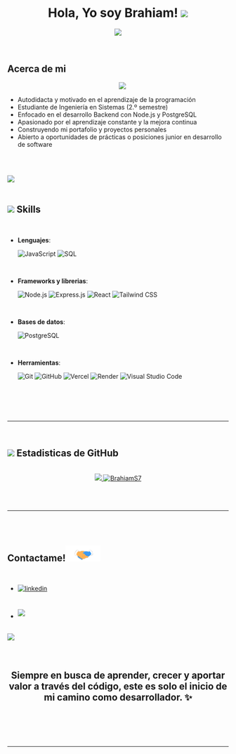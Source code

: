 
<h1 align="center"><b>Hola, Yo soy Brahiam! </b><img src="https://media.giphy.com/media/hvRJCLFzcasrR4ia7z/giphy.gif" width="35"></h1>
<!--  -->
<p align="center">
  <a href="https://github.com/DenverCoder1/readme-typing-svg">
  <img src="https://readme-typing-svg.herokuapp.com?font=Fira+Code&color=023059&size=25&center=true&vCenter=true&width=700&height=100&lines=Autodidacta+en+programación;Estudiante+de+Ingeniería+en+Sistemas;Enfocado+en+Backend+con+Node.js+y+PostgreSQL;Interesado+en+desarrollo+Full+Stack;Aprendizaje+constante+y+mejora+continua;Construyendo+mi+portafolio+profesional">
</a>

</p>


<br>



	
## <picture></picture> **Acerca de mi**

<picture> <img align="right" src="https://github.com/7oSkaaa/7oSkaaa/blob/main/Images/Right_Side.gif?raw=true" width = 250px></picture>

<br>

-  Autodidacta y motivado en el aprendizaje de la programación  
-  Estudiante de Ingeniería en Sistemas (2.º semestre)  
-  Enfocado en el desarrollo Backend con Node.js y PostgreSQL  
-  Apasionado por el aprendizaje constante y la mejora continua  
-  Construyendo mi portafolio y proyectos personales  
-  Abierto a oportunidades de prácticas o posiciones junior en desarrollo de software  

<br><br>

<img src="https://user-images.githubusercontent.com/73097560/115834477-dbab4500-a447-11eb-908a-139a6edaec5c.gif"><br><br>

## <img src="https://media2.giphy.com/media/QssGEmpkyEOhBCb7e1/giphy.gif?cid=ecf05e47a0n3gi1bfqntqmob8g9aid1oyj2wr3ds3mg700bl&rid=giphy.gif" width ="25"><b> Skills</b>
<br>

<p align="center">

- **Lenguajes**:
    
    ![JavaScript](https://img.shields.io/badge/JavaScript-F7DF1E?style=for-the-badge&logo=javascript&logoColor=black)
    ![SQL](https://img.shields.io/badge/SQL-4479A1?style=for-the-badge&logo=postgresql&logoColor=white)


<br>   
    
- **Frameworks y librerias**:

  ![Node.js](https://img.shields.io/badge/Node.js-43853D?style=for-the-badge&logo=node.js&logoColor=white)
  ![Express.js](https://img.shields.io/badge/Express.js-000000?style=for-the-badge&logo=express&logoColor=white)
  ![React](https://img.shields.io/badge/React-20232A?style=for-the-badge&logo=react&logoColor=61DAFB)
  ![Tailwind CSS](https://img.shields.io/badge/Tailwind_CSS-38B2AC?style=for-the-badge&logo=tailwind-css&logoColor=white)


<br>

- **Bases de datos**:

    ![PostgreSQL](https://img.shields.io/badge/PostgreSQL-316192?style=for-the-badge&logo=postgresql&logoColor=white)

  
<br>

- **Herramientas**:

    ![Git](https://img.shields.io/badge/Git-F05032?style=for-the-badge&logo=git&logoColor=white)
    ![GitHub](https://img.shields.io/badge/GitHub-181717?style=for-the-badge&logo=github&logoColor=white)
    ![Vercel](https://img.shields.io/badge/Vercel-000000?style=for-the-badge&logo=vercel&logoColor=white)
    ![Render](https://img.shields.io/badge/Render-46E3B7?style=for-the-badge&logo=render&logoColor=black)
    ![Visual Studio Code](https://img.shields.io/badge/Visual%20Studio%20Code-0078d7.svg?style=for-the-badge&logo=visual-studio-code&logoColor=white)

<br>


</p>

<br>
<br>

-----

<br>


## <img src="https://media.giphy.com/media/iY8CRBdQXODJSCERIr/giphy.gif" width="35"><b> Estadisticas de GitHub </b>
<br>

<div align="center">

<a href="https://github.com/BrahiamS7">
  <img src="https://github-readme-stats.vercel.app/api?username=BrahiamS7&include_all_commits=true&count_private=true&show_icons=true&line_height=20&title_color=023059&icon_color=00A8E8&text_color=D3D3D3&bg_color=0,000000,130F40" width="450"/>
  <img src="https://github-readme-stats.vercel.app/api/top-langs?username=BrahiamS7&show_icons=true&locale=en&layout=compact&line_height=20&title_color=023059&icon_color=00A8E8&text_color=D3D3D3&bg_color=0,000000,130F40" width="375"  alt="BrahiamS7"/>
</a>

</div>

<br>
<br>
<br>

-----

<br>
<br>

## <b>Contactame!</b><img src="https://github.com/0xAbdulKhalid/0xAbdulKhalid/raw/main/assets/mdImages/handshake.gif" width ="80">
<br>
<div align='left'>

<ul>

<li>
<a href="https://www.linkedin.com/in/brahiam-soto-1b432131b/" target="_blank">
<img src="https://img.shields.io/badge/linkedin:  Brahiam Soto-%2300acee.svg?color=405DE6&style=for-the-badge&logo=linkedin&logoColor=white" alt=linkedin style="margin-bottom: 5px;"/>
</a>
</li>

<br>


<br>

<li>
<a href="mailto:bfsoto16@gmail.com" target="_blank">
<img src="https://img.shields.io/badge/gmail:  Brahiam Soto-%23EA4335.svg?style=for-the-badge&logo=gmail&logoColor=white" t=mail style="margin-bottom: 5px;" />
</a>
</li>
	
</ul>
</div>

<br>
<img src="https://user-images.githubusercontent.com/73097560/115834477-dbab4500-a447-11eb-908a-139a6edaec5c.gif">
<br>
<br>
<br>

<div align='center'>

## <b>Siempre en busca de aprender, crecer y aportar valor a través del código, este es solo el inicio de mi camino como desarrollador. ✨</b>

</div>
<br>
<br>
<br>
<br>

---

<br>
